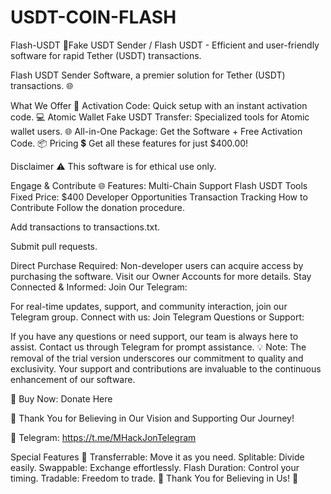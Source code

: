 # USDT-COIN-FLASH
Flash-USDT
🔐Fake USDT Sender / Flash USDT - Efficient and user-friendly software for rapid Tether (USDT) transactions.

Flash USDT Sender Software, a premier solution for Tether (USDT) transactions. 🌐

What We Offer 🌟
Activation Code: Quick setup with an instant activation code. 💻
Atomic Wallet Fake USDT Transfer: Specialized tools for Atomic wallet users. 🌐
All-in-One Package: Get the Software + Free Activation Code. 📦
Pricing 💲
Get all these features for just $400.00!

Disclaimer ⚠️
This software is for ethical use only.

Engage & Contribute 🌐
Features:
Multi-Chain Support
Flash USDT Tools
Fixed Price: $400
Developer Opportunities
Transaction Tracking
How to Contribute
Follow the donation procedure.

Add transactions to transactions.txt.

Submit pull requests.

Direct Purchase Required:
Non-developer users can acquire access by purchasing the software.
Visit our Owner Accounts for more details.
Stay Connected & Informed:
Join Our Telegram:

For real-time updates, support, and community interaction, join our Telegram group.
Connect with us: Join Telegram
Questions or Support:

If you have any questions or need support, our team is always here to assist.
Contact us through Telegram for prompt assistance.
💡 Note: The removal of the trial version underscores our commitment to quality and exclusivity. Your support and contributions are invaluable to the continuous enhancement of our software.

🔗 Buy Now: Donate Here

🙏 Thank You for Believing in Our Vision and Supporting Our Journey!

🤖 Telegram: https://t.me/MHackJonTelegram

Special Features 💎
Transferrable: Move it as you need.
Splitable: Divide easily.
Swappable: Exchange effortlessly.
Flash Duration: Control your timing.
Tradable: Freedom to trade.
🙏 Thank You for Believing in Us! 💖
